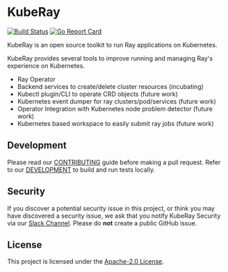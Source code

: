 # KubeRay

[![Build Status](https://github.com/ray-project/kuberay/workflows/Go-build-and-test/badge.svg)](https://github.com/ray-project/kuberay/actions)
[![Go Report Card](https://goreportcard.com/badge/github.com/ray-project/kuberay)](https://goreportcard.com/report/github.com/ray-project/kuberay)

KubeRay is an open source toolkit to run Ray applications on Kubernetes.

KubeRay provides several tools to improve running and managing Ray's experience on Kubernetes.

- Ray Operator
- Backend services to create/delete cluster resources (incubating)
- Kubectl plugin/CLI to operate CRD objects (future work)
- Kubernetes event dumper for ray clusters/pod/services (future work)
- Operator Integration with Kubernetes node problem detector (future work)
- Kubernetes based workspace to easily submit ray jobs (future work)

## Development

Please read our [CONTRIBUTING](CONTRIBUTING.md) guide before making a pull request. Refer to our [DEVELOPMENT](./ray-operator/DEVELOPMENT.md) to build and run tests locally.

## Security

If you discover a potential security issue in this project, or think you may
have discovered a security issue, we ask that you notify KubeRay Security via our
[Slack Channel](https://ray-distributed.slack.com/archives/C02GFQ82JPM).
Please do **not** create a public GitHub issue.

## License

This project is licensed under the [Apache-2.0 License](LICENSE).
